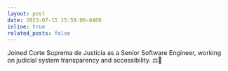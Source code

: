 ```yaml
---
layout: post
date: 2023-07-15 15:59:00-0400
inline: true
related_posts: false
---
```


Joined Corte Suprema de Justicia as a Senior Software Engineer, working on judicial system transparency and accessibility. ⚖️🚀